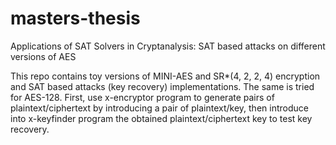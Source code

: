 # masters-thesis
Applications of SAT Solvers in Cryptanalysis: SAT based attacks on different versions of AES

This repo contains toy versions of MINI-AES and SR*(4, 2, 2, 4) encryption and SAT based attacks (key recovery) implementations. The same is tried for AES-128.
First, use x-encryptor program to generate pairs of plaintext/ciphertext by introducing a pair of plaintext/key, then introduce into x-keyfinder program the obtained plaintext/ciphertext key to test key recovery.
